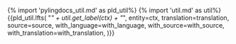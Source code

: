 {% import 'pylingdocs_util.md' as pld_util%}
{% import 'util.md' as util%}
{{pld_util.lfts(
    "<i>" + util.get_label(ctx) + "</i>",
    entity=ctx,
    translation=translation,
    source=source,
    with_language=with_language,
    with_source=with_source,
    with_translation=with_translation,
)}}
